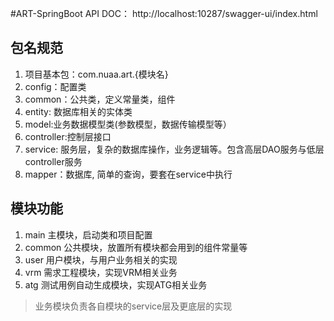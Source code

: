 #ART-SpringBoot
API DOC： http://localhost:10287/swagger-ui/index.html
## 包名规范
1. 项目基本包：com.nuaa.art.{模块名}
2. config：配置类
3. common：公共类，定义常量类，组件
4. entity: 数据库相关的实体类
5. model:业务数据模型类(参数模型，数据传输模型等）
6. controller:控制层接口
7. service: 服务层，复杂的数据库操作，业务逻辑等。包含高层DAO服务与低层controller服务
8. mapper：数据库, 简单的查询，要套在service中执行

## 模块功能
1. main 主模块，启动类和项目配置
2. common 公共模块，放置所有模块都会用到的组件常量等
3. user 用户模块，与用户业务相关的实现
4. vrm 需求工程模块，实现VRM相关业务
5. atg 测试用例自动生成模块，实现ATG相关业务
> 业务模块负责各自模块的service层及更底层的实现
